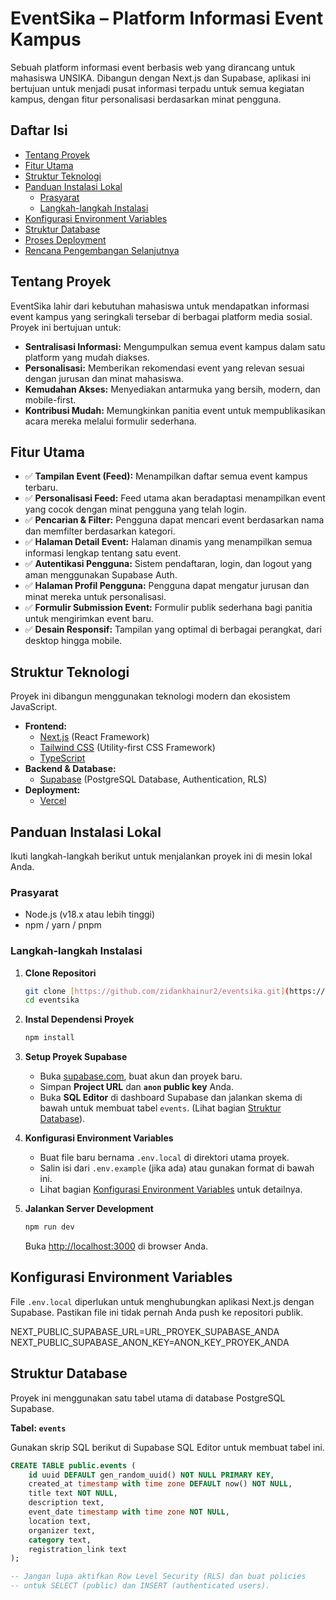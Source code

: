 # EventSika – Platform Informasi Event Kampus

Sebuah platform informasi event berbasis web yang dirancang untuk mahasiswa UNSIKA. Dibangun dengan Next.js dan Supabase, aplikasi ini bertujuan untuk menjadi pusat informasi terpadu untuk semua kegiatan kampus, dengan fitur personalisasi berdasarkan minat pengguna.

## Daftar Isi

- [Tentang Proyek](#tentang-proyek)
- [Fitur Utama](#fitur-utama)
- [Struktur Teknologi](#struktur-teknologi)
- [Panduan Instalasi Lokal](#panduan-instalasi-lokal)
  - [Prasyarat](#prasyarat)
  - [Langkah-langkah Instalasi](#langkah-langkah-instalasi)
- [Konfigurasi Environment Variables](#konfigurasi-environment-variables)
- [Struktur Database](#struktur-database)
- [Proses Deployment](#proses-deployment)
- [Rencana Pengembangan Selanjutnya](#rencana-pengembangan-selanjutnya)

## Tentang Proyek

EventSika lahir dari kebutuhan mahasiswa untuk mendapatkan informasi event kampus yang seringkali tersebar di berbagai platform media sosial. Proyek ini bertujuan untuk:

- **Sentralisasi Informasi:** Mengumpulkan semua event kampus dalam satu platform yang mudah diakses.
- **Personalisasi:** Memberikan rekomendasi event yang relevan sesuai dengan jurusan dan minat mahasiswa.
- **Kemudahan Akses:** Menyediakan antarmuka yang bersih, modern, dan mobile-first.
- **Kontribusi Mudah:** Memungkinkan panitia event untuk mempublikasikan acara mereka melalui formulir sederhana.

## Fitur Utama

- ✅ **Tampilan Event (Feed):** Menampilkan daftar semua event kampus terbaru.
- ✅ **Personalisasi Feed:** Feed utama akan beradaptasi menampilkan event yang cocok dengan minat pengguna yang telah login.
- ✅ **Pencarian & Filter:** Pengguna dapat mencari event berdasarkan nama dan memfilter berdasarkan kategori.
- ✅ **Halaman Detail Event:** Halaman dinamis yang menampilkan semua informasi lengkap tentang satu event.
- ✅ **Autentikasi Pengguna:** Sistem pendaftaran, login, dan logout yang aman menggunakan Supabase Auth.
- ✅ **Halaman Profil Pengguna:** Pengguna dapat mengatur jurusan dan minat mereka untuk personalisasi.
- ✅ **Formulir Submission Event:** Formulir publik sederhana bagi panitia untuk mengirimkan event baru.
- ✅ **Desain Responsif:** Tampilan yang optimal di berbagai perangkat, dari desktop hingga mobile.

## Struktur Teknologi

Proyek ini dibangun menggunakan teknologi modern dan ekosistem JavaScript.

- **Frontend:**
  - [Next.js](https://nextjs.org/) (React Framework)
  - [Tailwind CSS](https://tailwindcss.com/) (Utility-first CSS Framework)
  - [TypeScript](https://www.typescriptlang.org/)
- **Backend & Database:**
  - [Supabase](https://supabase.io/) (PostgreSQL Database, Authentication, RLS)
- **Deployment:**
  - [Vercel](https://vercel.com/)

## Panduan Instalasi Lokal

Ikuti langkah-langkah berikut untuk menjalankan proyek ini di mesin lokal Anda.

### Prasyarat

- Node.js (v18.x atau lebih tinggi)
- npm / yarn / pnpm

### Langkah-langkah Instalasi

1.  **Clone Repositori**

    ```bash
    git clone [https://github.com/zidankhainur2/eventsika.git](https://github.com/zidankhainur2/eventsika.git)
    cd eventsika
    ```

2.  **Instal Dependensi Proyek**

    ```bash
    npm install
    ```

3.  **Setup Proyek Supabase**

    - Buka [supabase.com](https://supabase.com), buat akun dan proyek baru.
    - Simpan **Project URL** dan **`anon` public key** Anda.
    - Buka **SQL Editor** di dashboard Supabase dan jalankan skema di bawah untuk membuat tabel `events`. (Lihat bagian [Struktur Database](#struktur-database)).

4.  **Konfigurasi Environment Variables**

    - Buat file baru bernama `.env.local` di direktori utama proyek.
    - Salin isi dari `.env.example` (jika ada) atau gunakan format di bawah ini.
    - Lihat bagian [Konfigurasi Environment Variables](#konfigurasi-environment-variables) untuk detailnya.

5.  **Jalankan Server Development**
    ```bash
    npm run dev
    ```
    Buka [http://localhost:3000](http://localhost:3000) di browser Anda.

## Konfigurasi Environment Variables

File `.env.local` diperlukan untuk menghubungkan aplikasi Next.js dengan Supabase. Pastikan file ini tidak pernah Anda push ke repositori publik.

NEXT_PUBLIC_SUPABASE_URL=URL_PROYEK_SUPABASE_ANDA
NEXT_PUBLIC_SUPABASE_ANON_KEY=ANON_KEY_PROYEK_ANDA

## Struktur Database

Proyek ini menggunakan satu tabel utama di database PostgreSQL Supabase.

**Tabel: `events`**

Gunakan skrip SQL berikut di Supabase SQL Editor untuk membuat tabel ini.

```sql
CREATE TABLE public.events (
    id uuid DEFAULT gen_random_uuid() NOT NULL PRIMARY KEY,
    created_at timestamp with time zone DEFAULT now() NOT NULL,
    title text NOT NULL,
    description text,
    event_date timestamp with time zone NOT NULL,
    location text,
    organizer text,
    category text,
    registration_link text
);

-- Jangan lupa aktifkan Row Level Security (RLS) dan buat policies
-- untuk SELECT (public) dan INSERT (authenticated users).
```
